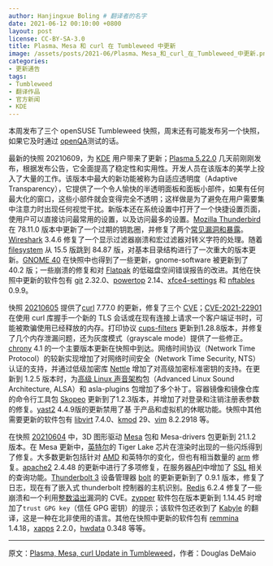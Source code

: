 ```yaml
---
author: Hanjingxue Boling # 翻译者的名字
date: 2021-06-12 00:10:00 +0800
layout: post
license: CC-BY-SA-3.0
title: Plasma、Mesa 和 curl 在 Tumbleweed 中更新
image: /assets/posts/2021-06/Plasma、Mesa_和_curl_在_Tumbleweed_中更新.png
categories:
- 更新通告
tags:
- Tumbleweed
- 翻译作品
- 官方新闻
- KDE
---
```


本周发布了三个 openSUSE Tumbleweed 快照，周末还有可能发布另一个快照，如果它及时通过 [openQA](https://openqa.opensuse.org/)测试的话。

最新的快照 20210609，为 [KDE](https://kde.org/) 用户带来了更新；[Plasma 5.22.0](https://kde.org/announcements/plasma/5/5.22.0/) 几天前刚刚发布，根据发布公告，它全面提高了稳定性和实用性。开发人员在该版本的美学上投入了大量的工作。该版本中最大的新功能被称为自适应透明度（Adaptive Transparency），它提供了一个令人愉快的半透明面板和面板小部件，如果有任何最大化的窗口，这些小部件就会变得完全不透明；这样做是为了避免在用户需要集中注意力时出现任何视觉干扰。新版本还在系统设置中打开了一个快捷设置页面，使用户可以直接访问最常用的设置，以及访问最多的设置。[Mozilla Thunderbird](https://www.thunderbird.net/) 在 78.11.0 版本中更新了一个过期的钥匙圈，并修复了两个[常见漏洞和暴露](https://en.wikipedia.org/wiki/Common_Vulnerabilities_and_Exposures)。[Wireshark](https://www.wireshark.org/) 3.4.6 修复了一个显示过滤器崩溃和宏过滤器对转义字符的处理。随着 [filesystem](https://software.opensuse.org/package/filesystem) 从 15.5 版跳到 84.87 版，对基本目录结构进行了一次重大的版本更新。[GNOME 40](https://forty.gnome.org/) 在快照中也得到了一些更新，gnome-software 被更新到了 40.2 版；一些崩溃的修复和对 [Flatpak](https://flatpak.org/) 的低磁盘空间错误报告的改进。其他在快照中更新的软件包有 [git](https://github.com/git) 2.32.0、[powertop](https://01.org/powertop/) 2.14、[xfce4-settings](https://www.xfce.org/) 和 [nftables](https://git.netfilter.org/nftables/) 0.9.9。

快照 [20210605](https://lists.opensuse.org/archives/list/factory@lists.opensuse.org/thread/R2OCXFKPN2RU5NBQPTGEWU2QJ6QAWLTX/) 提供了[curl](https://curl.se/) 7.77.0 的更新，修复了三个 [CVE](https://en.wikipedia.org/wiki/Common_Vulnerabilities_and_Exposures)；[CVE-2021-22901](https://curl.se/docs/CVE-2021-22901.html) 在使用 curl 库握手一个新的 TLS 会话或在现有连接上请求一个客户端证书时，可能被欺骗使用已经释放的内存。打印协议 [cups-filters](https://github.com/OpenPrinting/cups-filters) 更新到1.28.8版本，并修复了几个内存泄漏问题，还为灰度模式（grayscale mode）提供了一些修正。[chrony](https://chrony.tuxfamily.org/) 4.1 的一个主要版本更新在快照中到达。网络时间协议（Network Time Protocol）的较新实现增加了对网络时间安全（Network Time Security, NTS）认证的支持，并通过低级加密库 [Nettle](https://git.lysator.liu.se/nettle/nettle) 增加了对高级加密标准密钥的支持。在更新到 1.2.5 版本时，为[高级 Linux 声音架构](https://en.wikipedia.org/wiki/Advanced_Linux_Sound_Architecture)包（Advanced Linux Sound Architecture, ALSA）和 asla-plugins 包增加了多个补丁。容器镜像和镜像仓库的命令行工具包 [Skopeo](https://github.com/containers/skopeo) 更新到了1.2.3版本，并增加了对登录和注销注册表参数的修复。[yast2](https://yast.opensuse.org/) 4.4.9版的更新禁用了基 于产品和虚拟机的休眠功能。快照中其他需要更新的软件包有 [libvirt](https://libvirt.org/) 7.4.0、[kmod](https://git.kernel.org/pub/scm/utils/kernel/kmod/kmod.git) 29、[vim](https://www.vim.org/) 8.2.2918 等。

在快照 [20210604](https://lists.opensuse.org/archives/list/factory@lists.opensuse.org/thread/TL2ELE37YFOAC2FRFSPIP3H742GAPDXX/) 中，3D 图形驱动 [Mesa](https://www.mesa3d.org/) 包和 Mesa-drivers 包更新到 21.1.2 版本。在 Mesa 更新中，[英特尔](https://www.intel.com/)的 Tiger Lake 芯片在渲染时出现的一些闪烁得到了修复。大多数更新包括针对 [AMD](https://www.amd.com/en) 和英特尔的变化，但也有相当数量的 [arm](https://www.arm.com/) 修复。[apache2](https://httpd.apache.org/) 2.4.48 的更新中进行了多项修复，在服务器[API](https://en.wikipedia.org/wiki/API)中增加了 [SSL](https://en.wikipedia.org/wiki/Transport_Layer_Security#SSL_1.0,_2.0,_and_3.0) 相关的查询功能。[Thunderbolt 3](https://en.wikipedia.org/wiki/Thunderbolt_(interface)) 设备管理器 [bolt](https://gitlab.freedesktop.org/bolt/bolt) 的更新更新到了 0.9.1 版本，修复了日志，现在有了嵌入式 thunderbolt 控制器的主机识别。[Redis](https://redis.io/) 6.2.4 修复了一些崩溃和一个利用[整数溢出](https://en.wikipedia.org/wiki/Integer_overflow)漏洞的 CVE。[zypper](https://en.opensuse.org/Portal:Zypper) 软件包在版本更新到 1.14.45 时增加了`trust GPG key`（信任 GPG 密钥）的提示；该软件包还收到了 [Kabyle](https://en.wikipedia.org/wiki/Kabyle_language) 的翻译，这是一种在北非使用的语言。其他在快照中更新的软件包有 [remmina](https://remmina.org/) 1.4.18，[xapps](https://github.com/linuxmint/xapp) 2.2.0，[hwdata](https://github.com/vcrhonek/hwdata) 0.348 等等。

------

原文：[Plasma, Mesa, curl Update in Tumbleweed](https://news.opensuse.org/2021/06/11/plasma-mesa-curl-update-in-tw/)，作者：Douglas DeMaio

<!--在上面写上原文来源与作者-->

